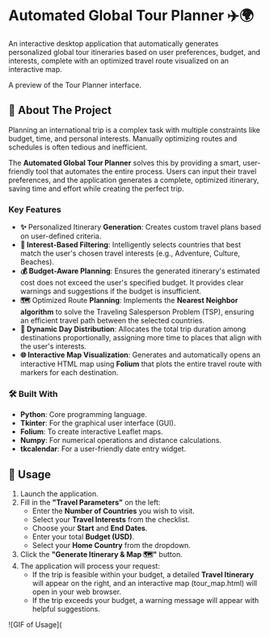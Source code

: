 # **Automated Global Tour Planner ✈️🌍**

An interactive desktop application that automatically generates personalized global tour itineraries based on user preferences, budget, and interests, complete with an optimized travel route visualized on an interactive map.

A preview of the Tour Planner interface.

## **📌 About The Project**

Planning an international trip is a complex task with multiple constraints like budget, time, and personal interests. Manually optimizing routes and schedules is often tedious and inefficient.

The **Automated Global Tour Planner** solves this by providing a smart, user-friendly tool that automates the entire process. Users can input their travel preferences, and the application generates a complete, optimized itinerary, saving time and effort while creating the perfect trip.

### **Key Features**

* **✨** Personalized Itinerary **Generation**: Creates custom travel plans based on user-defined criteria.  
* **🧠 Interest-Based Filtering**: Intelligently selects countries that best match the user's chosen travel interests (e.g., Adventure, Culture, Beaches).  
* **💰 Budget-Aware Planning**: Ensures the generated itinerary's estimated cost does not exceed the user's specified budget. It provides clear warnings and suggestions if the budget is insufficient.  
* **🗺️** Optimized Route **Planning**: Implements the **Nearest Neighbor algorithm** to solve the Traveling Salesperson Problem (TSP), ensuring an efficient travel path between the selected countries.  
* **📅 Dynamic Day Distribution**: Allocates the total trip duration among destinations proportionally, assigning more time to places that align with the user's interests.  
* **🌐 Interactive Map Visualization**: Generates and automatically opens an interactive HTML map using **Folium** that plots the entire travel route with markers for each destination.

### **🛠️ Built With**

* **Python**: Core programming language.  
* **Tkinter**: For the graphical user interface (GUI).  
* **Folium**: To create interactive Leaflet maps.  
* **Numpy**: For numerical operations and distance calculations.  
* **tkcalendar**: For a user-friendly date entry widget.

## **📖 Usage**

1. Launch the application.  
2. Fill in the **"Travel Parameters"** on the left:  
   * Enter the **Number of Countries** you wish to visit.  
   * Select your **Travel Interests** from the checklist.  
   * Choose your **Start** and **End Dates**.  
   * Enter your total **Budget (USD)**.  
   * Select your **Home Country** from the dropdown.  
3. Click the **"Generate Itinerary & Map 🗺️"** button.  
4. The application will process your request:  
   * If the trip is feasible within your budget, a detailed **Travel Itinerary** will appear on the right, and an interactive map (tour\_map.html) will open in your web browser.  
   * If the trip exceeds your budget, a warning message will appear with helpful suggestions.

\!\[GIF of Usage\](
